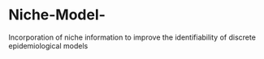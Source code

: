 # Niche-Model-
Incorporation of niche information to improve the identifiability of discrete epidemiological models
